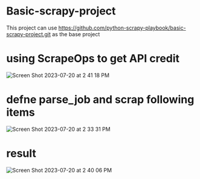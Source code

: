 # Basic-scrapy-project
This project can use https://github.com/python-scrapy-playbook/basic-scrapy-project.git as the base project


# using ScrapeOps to get API credit
![Screen Shot 2023-07-20 at 2 41 18 PM](https://github.com/Loppy2131/Linkdln-jobs-keyword-scraping/assets/139589175/b3a5b507-6733-4067-93a4-aa541014662b)

# defne parse_job and scrap following items
![Screen Shot 2023-07-20 at 2 33 31 PM](https://github.com/Loppy2131/Linkdln-jobs-keyword-scraping/assets/139589175/6f1cbfc4-78bf-4fe5-8d94-d0774010c99b)

# result
![Screen Shot 2023-07-20 at 2 40 06 PM](https://github.com/Loppy2131/Linkdln-jobs-keyword-scraping/assets/139589175/f2db741a-5490-4364-b62c-bbee31fe7ac5)

